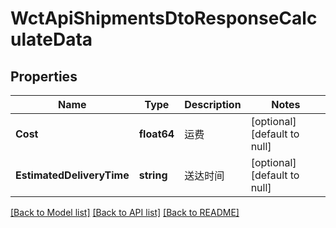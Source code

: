 # WctApiShipmentsDtoResponseCalculateData

## Properties
Name | Type | Description | Notes
------------ | ------------- | ------------- | -------------
**Cost** | **float64** | 运费 | [optional] [default to null]
**EstimatedDeliveryTime** | **string** | 送达时间 | [optional] [default to null]

[[Back to Model list]](../README.md#documentation-for-models) [[Back to API list]](../README.md#documentation-for-api-endpoints) [[Back to README]](../README.md)

